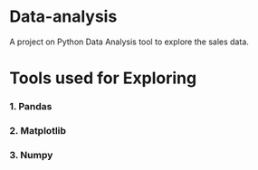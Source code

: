 # Data-analysis
A project on Python Data Analysis tool to explore the sales data.

# Tools used for Exploring
### 1. Pandas
### 2. Matplotlib
### 3. Numpy
